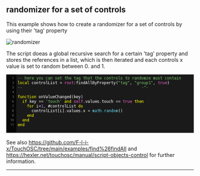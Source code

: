 ## randomizer for a set of controls

This example shows how to create a randomizer for a set of controls by using their 'tag' property

![randomizer](pics/preview_1.png) 

The script doeas a global recursive search for a certain 'tag' property and stores the references in a list, which is then iterated and each controls x value is set to random between 0. and 1.

![randomizer](pics/script.png) 

See also https://github.com/F-l-i-x/TouchOSC/tree/main/examples/find%26findAll and https://hexler.net/touchosc/manual/script-objects-control for further information.

---
